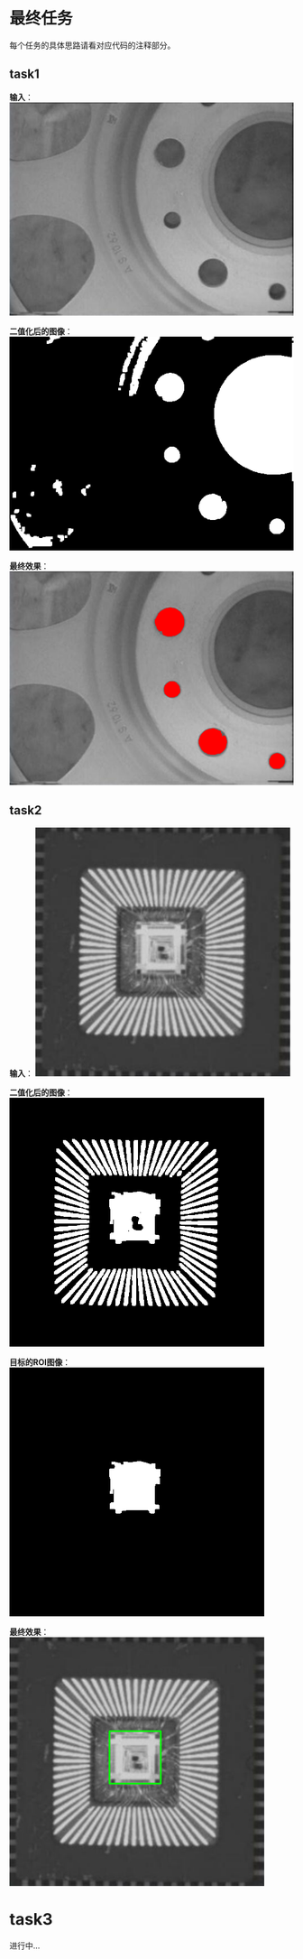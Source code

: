 # 最终任务
每个任务的具体思路请看对应代码的注释部分。
## task1
**输入**：   
![input](image/1.jpg)  

**二值化后的图像**：  
![thres](image/output1_2.png)  

**最终效果**：  
![output](image/output1_1.png)

## task2  
**输入**： 
![input](image/2.jpg)  

**二值化后的图像**：  
![thres](image/output2_1.png)  

**目标的ROI图像**：  
![ROI](image/output2_2.png)  

**最终效果**：  
![output](image/output2_3.png)  

# task3 
进行中...